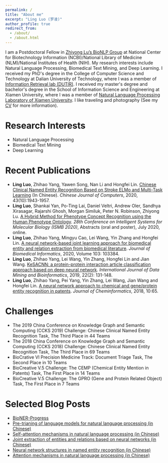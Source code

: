 ```yaml
---
permalink: /
title: "About me"
excerpt: "Ling Luo (罗凌)"
author_profile: true
redirect_from: 
  - /about/
  - /about.html
---
```


I am a Postdoctoral Fellow in [Zhiyong Lu’s BioNLP Group](https://www.ncbi.nlm.nih.gov/research/bionlp/) at National Center for Biotechnology Information (NCBI)/National Library of Medicine (NLM)/National Institutes of Health (NIH). My research interests include Natural Language Processing, Biomedical Text Mining, and Deep Learning. I received my PhD's degree in the College of Computer Science and Technology at Dalian University of Technology, where I was a member of [Information Retrieval lab (DUTIR)](http://ir.dlut.edu.cn/). I received my master's degree and bachelor's degree in the School of Information Science and Engineering at Xiamen University, where I was a member of [Natural Language Processing Laboratory of Xiamen University](http://nlp.xmu.edu.cn/). I like traveling and photography (See my [CV](http://lingluodlut.github.io/files/cv-ling-luo-github.pdf) for more information).

Research Interests
=====


- Natural Language Processing
- Biomedical Text Mining
- Deep Learning


Recent Publications
=====
- **Ling Luo**, Zhihao Yang, Yawen Song, Nan Li and Hongfei Lin. [Chinese Clinical Named Entity Recognition Based on Stroke ELMo and Multi-Task Learning](http://cjc.ict.ac.cn/online/onlinepaper/ll-2020925185620.pdf) (In Chinese). *Chinese Journal of Computers*, 2020, 43(10):1943-1957.
- **Ling Luo**, Shankai Yan, Po-Ting Lai, Daniel Veltri, Andrew Oler, Sandhya Xirasagar, Rajarshi Ghosh, Morgan Similuk, Peter N. Robinson, Zhiyong Lu. [A Hybrid Method for Phenotype Concept Recognition using the Human Phenotype Ontology](https://f1000research.com/posters/9-798). *28th Conference on Intelligent Systems for Molecular Biology (ISMB 2020)*, Abstracts (oral and poster), July 2020, online.
- **Ling Luo**, Zhihao Yang, Mingyu Cao, Lei Wang, Yin Zhang and Hongfei Lin. [A neural network-based joint learning approach for biomedical entity and relation extraction from biomedical literature](https://www.sciencedirect.com/science/article/pii/S1532046420300113). *Journal of Biomedical Informatics*, 2020, Volume 103: 103384.
- **Ling Luo**, Zhihao Yang, Lei Wang, Yin Zhang, Hongfei Lin and Jian Wang. [KeSACNN: a protein-protein interaction article classification approach based on deep neural network](https://www.inderscienceonline.com/doi/abs/10.1504/IJDMB.2019.099724). *International Journal of Data Mining and Bioinformatics*, 2019, 22(2): 131-148.
- **Ling Luo**, Zhihao Yang, Pei Yang, Yin Zhang, Lei Wang, Jian Wang and Hongfei Lin. [A neural network approach to chemical and gene/protein entity recognition in patents](https://jcheminf.biomedcentral.com/articles/10.1186/s13321-018-0318-3). *Journal of Cheminformatics*, 2018, 10:65.

Challenges
=====
- The 2019 China Conference on Knowledge Graph and Semantic Computing (CCKS 2019) Challenge: Chinese Clinical Named Entity Recognition Task, The Third Place in 44 Teams
- The 2018 China Conference on Knowledge Graph and Semantic Computing (CCKS 2018) Challenge: Chinese Clinical Named Entity Recognition Task, The Third Place in 69 Teams
- BioCrative VI Precision Medicine Track: Document Triage Task, The Second Place in 10 Teams
- BioCreative V.5 Challenge: The CEMP (Chemical Entity Mention in Patents) Task, The First Place in 14 Teams
- BioCreative V.5 Challenge: The GPRO (Gene and Protein Related Object) Task, The First Place in 7 Teams

Selected Blog Posts
=====

- [BioNER-Progress](https://github.com/lingluodlut/BioNER-Progress)
- [Pre-trianing of language models for natural language processing (in Chinese)](https://www.cnblogs.com/robert-dlut/p/9824346.html)
- [Self-attention mechanisms in natural language processing (in Chinese)](https://www.cnblogs.com/robert-dlut/p/8638283.html)
- [Joint extraction of entities and relations based on neural networks (in Chinese)](http://www.cnblogs.com/robert-dlut/p/7710735.html)
- [Neural network structures in named entity recognition (in Chinese)](http://www.cnblogs.com/robert-dlut/)
- [Attention mechanisms in natural language processing (in Chinese)](http://www.cnblogs.com/robert-dlut/p/5952032.html)

